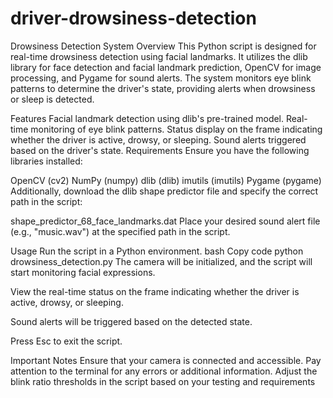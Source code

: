 # driver-drowsiness-detection
Drowsiness Detection System
Overview
This Python script is designed for real-time drowsiness detection using facial landmarks. It utilizes the dlib library for face detection and facial landmark prediction, OpenCV for image processing, and Pygame for sound alerts. The system monitors eye blink patterns to determine the driver's state, providing alerts when drowsiness or sleep is detected.

Features
Facial landmark detection using dlib's pre-trained model.
Real-time monitoring of eye blink patterns.
Status display on the frame indicating whether the driver is active, drowsy, or sleeping.
Sound alerts triggered based on the driver's state.
Requirements
Ensure you have the following libraries installed:

OpenCV (cv2)
NumPy (numpy)
dlib (dlib)
imutils (imutils)
Pygame (pygame)
Additionally, download the dlib shape predictor file and specify the correct path in the script:

shape_predictor_68_face_landmarks.dat
Place your desired sound alert file (e.g., "music.wav") at the specified path in the script.

Usage
Run the script in a Python environment.
bash
Copy code
python drowsiness_detection.py
The camera will be initialized, and the script will start monitoring facial expressions.

View the real-time status on the frame indicating whether the driver is active, drowsy, or sleeping.

Sound alerts will be triggered based on the detected state.

Press Esc to exit the script.

Important Notes
Ensure that your camera is connected and accessible.
Pay attention to the terminal for any errors or additional information.
Adjust the blink ratio thresholds in the script based on your testing and requirements
